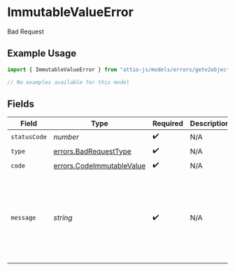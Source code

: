 # ImmutableValueError

Bad Request

## Example Usage

```typescript
import { ImmutableValueError } from "attio-js/models/errors/getv2objectsobject.js";

// No examples available for this model
```

## Fields

| Field                                                                  | Type                                                                   | Required                                                               | Description                                                            | Example                                                                |
| ---------------------------------------------------------------------- | ---------------------------------------------------------------------- | ---------------------------------------------------------------------- | ---------------------------------------------------------------------- | ---------------------------------------------------------------------- |
| `statusCode`                                                           | *number*                                                               | :heavy_check_mark:                                                     | N/A                                                                    |                                                                        |
| `type`                                                                 | [errors.BadRequestType](../../models/errors/badrequesttype.md)         | :heavy_check_mark:                                                     | N/A                                                                    |                                                                        |
| `code`                                                                 | [errors.CodeImmutableValue](../../models/errors/codeimmutablevalue.md) | :heavy_check_mark:                                                     | N/A                                                                    |                                                                        |
| `message`                                                              | *string*                                                               | :heavy_check_mark:                                                     | N/A                                                                    | The parent record for a list entry cannot be updated once created.     |